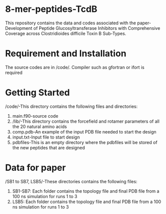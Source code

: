 # 8-mer-peptides-TcdB
This repository contains the data and codes associated with the paper-Development of Peptide Glucosyltransferase Inhibitors with Comprehensive Coverage across Clostridioides difficile Toxin B Sub-Types. 

# Requirement and Installation
The source codes are in /code/. Compiler such as gfortran or ifort is required

# Getting Started
/code/-This directory contains the following files and directories:
1. main.f90-source code
2. /lib/-This directory contains the forcefield and rotamer parameters of all the 20 natural amino acids
3. comp.pdb-An example of the input PDB file needed to start the design
4. input.txt-Input file to start design
5. pdbfiles-This is an empty directory where the pdbfiles will be stored of the new peptides that are designed

# Data for paper
/SB1 to SB7, LSB5/-These directories contains the following files:
1. SB1-SB7: Each folder contains the topology file and final PDB file from a 100 ns simulation for runs 1 to 3
2. LSB5: Each folder contains the topology file and final PDB file from a 100 ns simulation for runs 1 to 3
